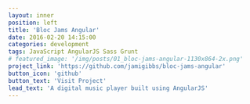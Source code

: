 ```yaml
---
layout: inner
position: left
title: 'Bloc Jams Angular'
date: 2016-02-20 14:15:00
categories: development
tags: JavaScript AngularJS Sass Grunt
# featured_image: '/img/posts/01_bloc-jams-angular-1130x864-2x.png'
project_link: 'https://github.com/jamigibbs/bloc-jams-angular'
button_icon: 'github'
button_text: 'Visit Project'
lead_text: 'A digital music player built using AngularJS'
---
```

